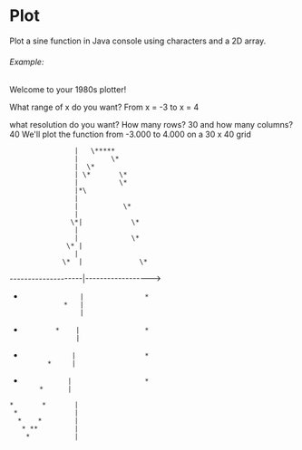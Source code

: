 # Plot

Plot a sine function in Java console using characters and a 2D array.

###### Example:
Welcome to your 1980s plotter!

What range of x do you want?
From x = -3
to x = 4

what resolution do you want?
How many rows? 30
and how many columns? 40
We'll plot the function from -3.000 to 4.000 on a 30 x 40 grid

                    |   \*****           
                    |        \*          
                    |  \*                
                    | \*       \*         
                    |          \*        
                    |*\                  
                    |                   
                    |           \*       
                    |                   
                   \*|            \*      
                    |                   
                    |             \*     
                  \* |                   
                    |                   
                 \*  |              \*    
--------------------|------------------>
*                   |               *   
                *   |                   
                    |                   
 *             *    |                *  
                    |                   
  *                 |                 * 
              *     |                   
   *                |                  *
             *      |                   
    *       *       |                   
     *              |                   
      *    *        |                   
       * **         |                   
        *           |                   
